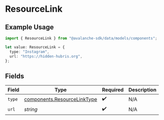 # ResourceLink

## Example Usage

```typescript
import { ResourceLink } from "@avalanche-sdk/data/models/components";

let value: ResourceLink = {
  type: "Instagram",
  url: "https://hidden-hubris.org",
};
```

## Fields

| Field                                                                      | Type                                                                       | Required                                                                   | Description                                                                |
| -------------------------------------------------------------------------- | -------------------------------------------------------------------------- | -------------------------------------------------------------------------- | -------------------------------------------------------------------------- |
| `type`                                                                     | [components.ResourceLinkType](../../models/components/resourcelinktype.md) | :heavy_check_mark:                                                         | N/A                                                                        |
| `url`                                                                      | *string*                                                                   | :heavy_check_mark:                                                         | N/A                                                                        |